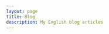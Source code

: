 ```yaml
---
layout: page
title: Blog
description: My English blog articles
---
```


<div class="blog-page-container">
  <main class="blog-content">
    <BlogList />
  </main>
</div>
